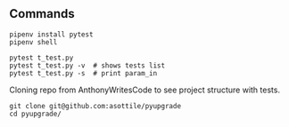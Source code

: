 #

## Commands
```
pipenv install pytest
pipenv shell

pytest t_test.py
pytest t_test.py -v  # shows tests list
pytest t_test.py -s  # print param_in

```

Cloning repo from AnthonyWritesCode to see project structure with tests.
```
git clone git@github.com:asottile/pyupgrade
cd pyupgrade/
```